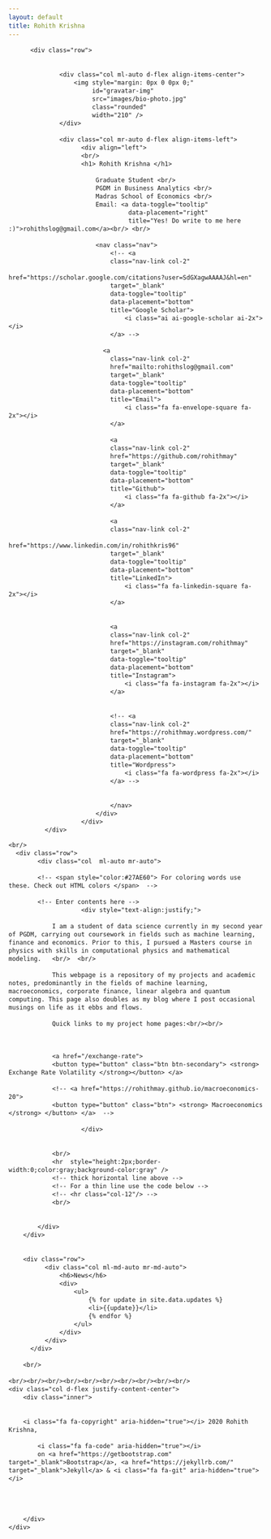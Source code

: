 ```yaml
---
layout: default
title: Rohith Krishna
---
```


<div class="container-fluid">

          <div class="row">


                  <div class="col ml-auto d-flex align-items-center">
                      <img style="margin: 0px 0 0px 0;"
                           id="gravatar-img"
                           src="images/bio-photo.jpg"
                           class="rounded"
                           width="210" />
                  </div>

                  <div class="col mr-auto d-flex align-items-left">
                        <div align="left">
                        <br/>
                        <h1> Rohith Krishna </h1>

                            Graduate Student <br/>
                            PGDM in Business Analytics <br/>
                            Madras School of Economics <br/>
                            Email: <a data-toggle="tooltip"
                                     data-placement="right"
                                     title="Yes! Do write to me here :)">rohithslog@gmail.com</a><br/> <br/>

                            <nav class="nav">
                                <!-- <a
                                class="nav-link col-2"
                                href="https://scholar.google.com/citations?user=SdGXagwAAAAJ&hl=en"
                                target="_blank"
                                data-toggle="tooltip"
                                data-placement="bottom"
                                title="Google Scholar">
                                    <i class="ai ai-google-scholar ai-2x"></i>
                                </a> -->

                              <a
                                class="nav-link col-2"
                                href="mailto:rohithslog@gmail.com"
                                target="_blank"
                                data-toggle="tooltip"
                                data-placement="bottom"
                                title="Email">
                                    <i class="fa fa-envelope-square fa-2x"></i>
                                </a>

                                <a
                                class="nav-link col-2"
                                href="https://github.com/rohithmay"
                                target="_blank"
                                data-toggle="tooltip"
                                data-placement="bottom"
                                title="Github">
                                    <i class="fa fa-github fa-2x"></i>
                                </a>

                                <a
                                class="nav-link col-2"
                                href="https://www.linkedin.com/in/rohithkris96"
                                target="_blank"
                                data-toggle="tooltip"
                                data-placement="bottom"
                                title="LinkedIn">
                                    <i class="fa fa-linkedin-square fa-2x"></i>
                                </a>


                                <a
                                class="nav-link col-2"
                                href="https://instagram.com/rohithmay"
                                target="_blank"
                                data-toggle="tooltip"
                                data-placement="bottom"
                                title="Instagram">
                                    <i class="fa fa-instagram fa-2x"></i>
                                </a>


                                <!-- <a
                                class="nav-link col-2"
                                href="https://rohithmay.wordpress.com/"
                                target="_blank"
                                data-toggle="tooltip"
                                data-placement="bottom"
                                title="Wordpress">
                                    <i class="fa fa-wordpress fa-2x"></i>
                                </a> -->


                                </nav>
                            </div>
                        </div>
              </div>


<!--
Template for latest updates here
  <div class="row">
        <div class="col col-md-8 ml-md-auto mr-md-auto">
            <h6>Latest Updates</h6>
            <div>
                <ul>
                    {% for update in site.data.updates %}
                    <li>{{update}}</li>
                    {% endfor %}
                </ul>
            </div>
        </div>
    </div> -->



<!--  Template for new stuff here
<br/>
  <div class="row">
        <div class="col col-md-8 ml-auto mr-auto">
            <h6>title</h6>
            <ul>

            </ul>
        </div>
    </div> <br/> -->

    <br/>
      <div class="row">
            <div class="col  ml-auto mr-auto">

            <!-- <span style="color:#27AE60"> For coloring words use these. Check out HTML colors </span>  -->

            <!-- Enter contents here -->
                        <div style="text-align:justify;">

                I am a student of data science currently in my second year of PGDM, carrying out coursework in fields such as machine learning, finance and economics. Prior to this, I pursued a Masters course in physics with skills in computational physics and mathematical modeling.   <br/>  <br/>

                This webpage is a repository of my projects and academic notes, predominantly in the fields of machine learning, macroeconomics, corporate finance, linear algebra and quantum computing. This page also doubles as my blog where I post occasional musings on life as it ebbs and flows.

                Quick links to my project home pages:<br/><br/>



                <a href="/exchange-rate">
                <button type="button" class="btn btn-secondary"> <strong> Exchange Rate Volatility </strong></button> </a>

                <!-- <a href="https://rohithmay.github.io/macroeconomics-20">
                <button type="button" class="btn"> <strong> Macroeconomics </strong> </button> </a>  -->

                        </div>


                <br/>
                <hr  style="height:2px;border-width:0;color:gray;background-color:gray" />
                <!-- thick horizontal line above -->
                <!-- For a thin line use the code below -->
                <!-- <hr class="col-12"/> -->
                <br/>


            </div>
        </div>


        <div class="row">
              <div class="col ml-md-auto mr-md-auto">
                  <h6>News</h6>
                  <div>
                      <ul>
                          {% for update in site.data.updates %}
                          <li>{{update}}</li>
                          {% endfor %}
                      </ul>
                  </div>
              </div>
          </div>

        <br/>

    <br/><br/><br/><br/><br/><br/><br/><br/><br/><br/>
    <div class="col d-flex justify-content-center">
        <div class="inner">


        <i class="fa fa-copyright" aria-hidden="true"></i> 2020 Rohith Krishna,

            <i class="fa fa-code" aria-hidden="true"></i>
            on <a href="https://getbootstrap.com" target="_blank">Bootstrap</a>, <a href="https://jekyllrb.com/" target="_blank">Jekyll</a> & <i class="fa fa-git" aria-hidden="true"></i>




        </div>
    </div>

</div>

